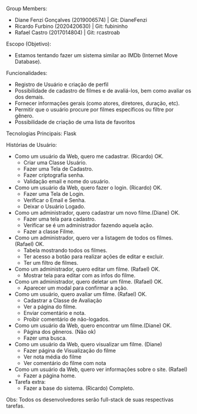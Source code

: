 Group Members:
- Diane Fenzi Gonçalves (2019006574) | Git: DianeFenzi
- Ricardo Furbino (2020420630) | Git: fubininho
- Rafael Castro (2017014804) | Git: rcastroab

Escopo (Objetivo):
- Estamos tentando fazer um sistema similar ao IMDb (Internet Move Database).

Funcionalidades:
  <ul>
    <li>Registro de Usuário e criação de perfil</li>
    <li>Possibilidade de cadastro de filmes e de avaliá-los, bem como avaliar os dos demais.</li>
    <li>Fornecer informações gerais (como atores, diretores, duração, etc).</li>
    <li>Permitir que o usuário procure por filmes específicos ou filtre por gênero.</li>
    <li>Possibilidade de criação de uma lista de favoritos</li>
  </ul>

Tecnologias Principais:
  Flask

Histórias de Usuário:
- Como um usuário da Web, quero me cadastrar. (Ricardo) OK.
    - Criar uma Classe Usuário.
    - Fazer uma Tela de Cadastro.
    - Fazer criptografia senha.
    - Validação email e nome do usuário.
- Como um usuário da Web, quero fazer o login. (Ricardo) OK.
    - Fazer uma Tela de Login.
    - Verificar o Email e Senha.
    - Deixar o Usuário Logado.
- Como um administrador, quero cadastrar um novo filme.(Diane) OK.
    - Fazer uma tela para cadastro.
    - Verificar se é um administrador fazendo aquela ação.
    - Fazer a classe Filme.
- Como um administrador, quero ver a listagem de todos os filmes. (Rafael) OK.
    - Tabela mostrando todos os filmes.
    - Ter acesso a botão para realizar ações de editar e excluir.
    - Ter um filtro de filmes.
- Como um administrador, quero editar um filme. (Rafael) OK.
    - Mostrar tela para editar com as infos do filme.
- Como um administrador, quero deletar um filme. (Rafael) OK.
    - Aparecer um modal para confirmar a ação.
- Como um usuário, quero avaliar um filme. (Rafael) OK.
    - Cadastrar a Classe de Avaliação
    - Ver a página do filme.
    - Enviar comentário e nota.
    - Proibir comentário de não-logados.
- Como um usuário da Web, quero encontrar um filme.(Diane) OK.
    - Página dos gêneros. (Não ok)
    - Fazer uma busca.
- Como um usuário da Web, quero visualizar um filme. (Diane)
    - Fazer página de Visualização do filme
    - Ver nota média do filme
    - Ver comentário do filme com nota
- Como um usuário da Web, quero ver informações sobre o site. (Rafael)
    - Fazer a página home.
- Tarefa extra:
    - Fazer a base do sistema. (Ricardo) Completo.


Obs: Todos os desenvolvedores serão full-stack de suas respectivas tarefas.
